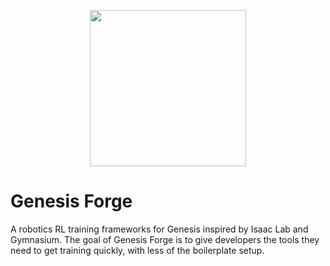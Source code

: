 <p align="center">
<img src="./images/logo_text.png" width="250" />
</p>

# Genesis Forge

A robotics RL training frameworks for Genesis inspired by Isaac Lab and Gymnasium. The goal of Genesis Forge is to give developers the tools they need to get training quickly, with less of the boilerplate setup.
